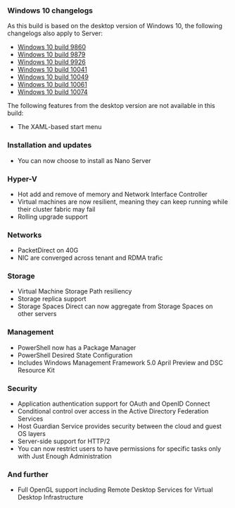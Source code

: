 ### Windows 10 changelogs
As this build is based on the desktop version of Windows 10, the following changelogs also apply to Server:
- [Windows 10 build 9860](http://changewindows.org/build/9860/server)
- [Windows 10 build 9879](http://changewindows.org/build/9879/server)
- [Windows 10 build 9926](http://changewindows.org/build/9926/server)
- [Windows 10 build 10041](http://changewindows.org/build/10041/server)
- [Windows 10 build 10049](http://changewindows.org/build/10049/server)
- [Windows 10 build 10061](http://changewindows.org/build/10061/server)
- [Windows 10 build 10074](http://changewindows.org/build/10074/server)

The following features from the desktop version are not available in this build:
- The XAML-based start menu

### Installation and updates
- You can now choose to install as Nano Server

### Hyper-V
- Hot add and remove of memory and Network Interface Controller
- Virtual machines are now resilient, meaning they can keep running while their cluster fabric may fail
- Rolling upgrade support

### Networks
- PacketDirect on 40G
- NIC are converged across tenant and RDMA trafic

### Storage
- Virtual Machine Storage Path resiliency
- Storage replica support
- Storage Spaces Direct can now aggregate from Storage Spaces on other servers

### Management
- PowerShell now has a Package Manager
- PowerShell Desired State Configuration
- Includes Windows Management Framework 5.0 April Preview and DSC Resource Kit

### Security
- Application authentication support for OAuth and OpenID Connect
- Conditional control over access in the Active Directory Federation Services
- Host Guardian Service provides security between the cloud and guest OS layers
- Server-side support for HTTP/2
- You can now restrict users to have permissions for specific tasks only with Just Enough Administration

### And further
- Full OpenGL support including Remote Desktop Services for Virtual Desktop Infrastructure